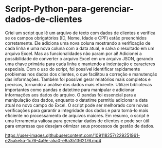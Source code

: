 # Script-Python-para-gerenciar-dados-de-clientes

Criei um script que lê um arquivo de texto com dados de clientes e verifica se os campos obrigatórios (ID, Nome, Idade e CPF) estão preenchidos corretamente. Ele adiciona uma nova coluna mostrando a verificação de cada linha e uma nova coluna com a data atual, e salva o resultado em um arquivo Excel.
Mas as funcionalidades não param por aí! Adicionei a possibilidade de converter o arquivo Excel em um arquivo JSON, gerando uma chave primária para cada linha e mantendo a indentação e caracteres especiais.
Com o uso do script, foi possível identificar rapidamente problemas nos dados dos clientes, o que facilitou a correção e manutenção das informações. Também foi possível gerar relatórios mais completos e precisos, tornando a análise dos dados mais eficiente.
Utilizei bibliotecas importantes como pandas e datetime para manipular e adicionar informações aos dados do arquivo. O pandas foi essencial para a manipulação dos dados, enquanto o datetime permitiu adicionar a data atual no novo campo do Excel.
O script pode ser melhorado com novas verificações para garantir a integridade dos dados e para torná-lo mais eficiente no processamento de arquivos maiores.
Em resumo, o script é uma ferramenta valiosa para gerenciar dados de clientes e pode ser útil para empresas que desejam otimizar seus processos de gestão de dados.



https://user-images.githubusercontent.com/109118257/229251961-e25a5e5a-1c76-4a9e-a5a0-e8a351362f76.mp4

